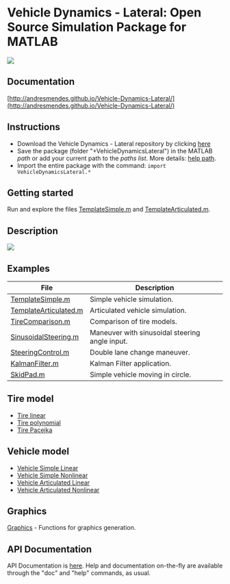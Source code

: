 # Vehicle Dynamics - Lateral: Open Source Simulation Package for MATLAB

![](http://andresmendes.github.io/Vehicle-Dynamics-Lateral/illustrations/AnimationArticulated.gif)

## Documentation

[http://andresmendes.github.io/Vehicle-Dynamics-Lateral/](http://andresmendes.github.io/Vehicle-Dynamics-Lateral/)

## Instructions

* Download the Vehicle Dynamics - Lateral repository by clicking [here](https://github.com/andresmendes/Vehicle-Dynamics-Lateral/archive/master.zip)
* Save the package (folder "+VehicleDynamicsLateral") in the MATLAB _path_ or add your current path to the _paths list_. More details: [help path](http://www.mathworks.com/help/matlab/ref/path.html).
* Import the entire package with the command: `import VehicleDynamicsLateral.*`

## Getting started

Run and explore the files [TemplateSimple.m](http://andresmendes.github.io/Vehicle-Dynamics-Lateral/TemplateSimple.html) and [TemplateArticulated.m](http://andresmendes.github.io/Vehicle-Dynamics-Lateral/TemplateArticulated.html).

## Description

![](http://andresmendes.github.io/Vehicle-Dynamics-Lateral/illustrations/fluxograma.svg)

## Examples

File | Description
------------ | -------------
[TemplateSimple.m](http://andresmendes.github.io/Vehicle-Dynamics-Lateral/TemplateSimple.html) | Simple vehicle simulation.
[TemplateArticulated.m](http://andresmendes.github.io/Vehicle-Dynamics-Lateral/TemplateArticulated.html) | Articulated vehicle simulation.
[TireComparison.m](http://andresmendes.github.io/Vehicle-Dynamics-Lateral/TireComparison.html) | Comparison of tire models.
[SinusoidalSteering.m](http://andresmendes.github.io/Vehicle-Dynamics-Lateral/SinusoidalSteering.html) | Maneuver with sinusoidal steering angle input.
[SteeringControl.m](http://andresmendes.github.io/Vehicle-Dynamics-Lateral/SteeringControl.html) | Double lane change maneuver.
[KalmanFilter.m](http://andresmendes.github.io/Vehicle-Dynamics-Lateral/KalmanFilter.html) | Kalman Filter application.
[SkidPad.m](http://andresmendes.github.io/Vehicle-Dynamics-Lateral/SkidPad.html) | Simple vehicle moving in circle.

## Tire model

* [Tire linear](http://andresmendes.github.io/Vehicle-Dynamics-Lateral/DocTireLinear.html)
* [Tire polynomial](http://andresmendes.github.io/Vehicle-Dynamics-Lateral/DocTirePolynomial.html)
* [Tire Pacejka](http://andresmendes.github.io/Vehicle-Dynamics-Lateral/DocTirePacejka.html)

## Vehicle model

* [Vehicle Simple Linear](http://andresmendes.github.io/Vehicle-Dynamics-Lateral/DocVehicleSimpleLinear.html)
* [Vehicle Simple Nonlinear](http://andresmendes.github.io/Vehicle-Dynamics-Lateral/DocVehicleSimpleNonlinear.html)
* [Vehicle Articulated Linear](http://andresmendes.github.io/Vehicle-Dynamics-Lateral/DocVehicleArticulatedLinear.html)
* [Vehicle Articulated Nonlinear](http://andresmendes.github.io/Vehicle-Dynamics-Lateral/DocVehicleArticulatedNonlinear.html)

## Graphics

[Graphics](http://andresmendes.github.io/Vehicle-Dynamics-Lateral/DocGraphics.html) - Functions for graphics generation.

## API Documentation

API Documentation is [here](http://andresmendes.github.io/Vehicle-Dynamics-Lateral/api/api.html). Help and documentation on-the-fly are available through the "doc" and "help" commands, as usual.
